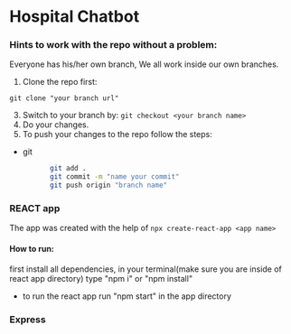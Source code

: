 # Hospital Chatbot

### Hints to work with the repo without a problem:

 Everyone has his/her own branch, We all work inside our own branches.

 1. Clone the repo first:
 ``` 
 git clone "your branch url" 
 ```
 3. Switch to your branch by:
  ```git checkout <your branch name> ```
 4. Do your changes.
 5. To push your changes to the repo follow the steps:
  * git
  ```sh
            git add .
            git commit -m "name your commit"
            git push origin "branch name"
  ```
            



### REACT app 
 The app was created with the help of ``` npx create-react-app <app name> ```
 #### How to run:
 first install all dependencies, in your terminal(make sure you are inside of react app directory) type "npm i" or "npm install"

* to run the react app run "npm start" in the app directory

### Express
